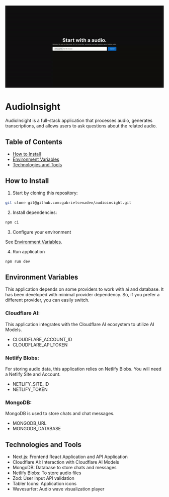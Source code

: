 <p align="center">
  <img src="./docs/audioinsight-example.gif" alt="Audio Insight Running Exampl" />
</p>

# AudioInsight

AudioInsight is a full-stack application that processes audio, generates transcriptions, and allows users to ask questions about the related audio.

## Table of Contents

- [How to Install](#how-to-install)
- [Environment Variables](#environment-variables)
- [Technologies and Tools](#technologies-and-tools)

## How to Install

1. Start by cloning this repository:

```bash
git clone git@github.com:gabrielsenadev/audioinsight.git
```

2. Install dependencies:

```bash
npm ci
```
3. Configure your environment

See [Environment Variables](#environment-variables).

4. Run application

```bash
npm run dev
```

## Environment Variables

This application depends on some providers to work with ai and database. It has been developed with minimal provider dependency. So, if you prefer a different provider, you can easily switch.

### Cloudflare AI:

This application integrates with the Cloudflare AI ecosystem to utilize AI Models.

- CLOUDFLARE_ACCOUNT_ID
- CLOUDFLARE_API_TOKEN

### Netlify Blobs:

For storing audio data, this application relies on Netlify Blobs. You will need a Netlify Site and Account.

- NETLIFY_SITE_ID
- NETLIFY_TOKEN

### MongoDB:

MongoDB is used to store chats and chat messages.

- MONGODB_URL
- MONGODB_DATABASE

## Technologies and Tools

- Next.js: Frontend React Application and API Application
- Cloudflare AI: Interaction with Cloudflare AI Models
- MongoDB: Database to store chats and messages
- Netlify Blobs: To store audio files
- Zod: User input API validation
- Tabler Icons: Application icons
- Wavesurfer: Audio wave visualization player

